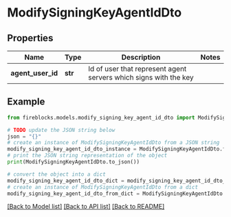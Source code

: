 # ModifySigningKeyAgentIdDto


## Properties

Name | Type | Description | Notes
------------ | ------------- | ------------- | -------------
**agent_user_id** | **str** | Id of user that represent agent servers which signs with the key | 

## Example

```python
from fireblocks.models.modify_signing_key_agent_id_dto import ModifySigningKeyAgentIdDto

# TODO update the JSON string below
json = "{}"
# create an instance of ModifySigningKeyAgentIdDto from a JSON string
modify_signing_key_agent_id_dto_instance = ModifySigningKeyAgentIdDto.from_json(json)
# print the JSON string representation of the object
print(ModifySigningKeyAgentIdDto.to_json())

# convert the object into a dict
modify_signing_key_agent_id_dto_dict = modify_signing_key_agent_id_dto_instance.to_dict()
# create an instance of ModifySigningKeyAgentIdDto from a dict
modify_signing_key_agent_id_dto_from_dict = ModifySigningKeyAgentIdDto.from_dict(modify_signing_key_agent_id_dto_dict)
```
[[Back to Model list]](../README.md#documentation-for-models) [[Back to API list]](../README.md#documentation-for-api-endpoints) [[Back to README]](../README.md)


